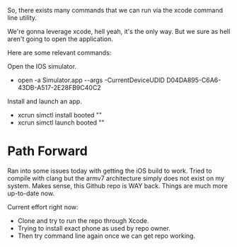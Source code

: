 So, there exists many commands that we can run via the xcode command line utility.

We're gonna leverage xcode, hell yeah, it's the only way. But we sure as hell aren't going to
open the application.

Here are some relevant commands:

Open the IOS simulator.
- open -a Simulator.app --args -CurrentDeviceUDID D04DA895-C6A6-43DB-A517-2E28FB9C40C2

Install and launch an app.
- xcrun simctl install booted "<PATH-TO-APPLICATION-BUNDLE>"
- xcrun simctl launch booted "<BUNDLE-ID-OF-APP-BUNDLE>"

# Path Forward

Ran into some issues today with getting the iOS build to work. Tried to compile with clang but the armv7 architecture simply does not exist on my system. Makes sense, this Github repo is WAY back. Things are much more up-to-date now. 

Current effort right now:
- Clone and try to run the repo through Xcode.
- Trying to install exact phone as used by repo owner.
- Then try command line again once we can get repo working.